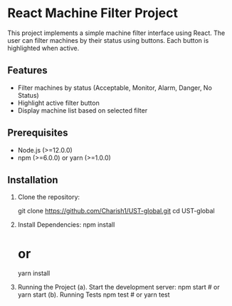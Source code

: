 # React Machine Filter Project

This project implements a simple machine filter interface using React. The user can filter machines by their status using buttons. Each button is highlighted when active.

## Features

- Filter machines by status (Acceptable, Monitor, Alarm, Danger, No Status)
- Highlight active filter button
- Display machine list based on selected filter

## Prerequisites

- Node.js (>=12.0.0)
- npm (>=6.0.0) or yarn (>=1.0.0)

## Installation

1. Clone the repository:

   git clone https://github.com/Charish1/UST-global.git
   cd UST-global

2. Install Dependencies:
    npm install
    # or
    yarn install

3. Running the Project
    (a). Start the development server:
        npm start
        # or
        yarn start
    (b). Running Tests
        npm test
        # or
        yarn test